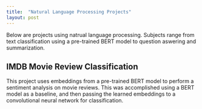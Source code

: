 ```yaml
---
title:  "Natural Language Processing Projects"
layout: post
---
```

Below are projects using natrual language processing. Subjects range from text classification using a pre-trained BERT model to question aswering and summarization. 

## IMDB Movie Review Classification

This project uses embeddings from a pre-trained BERT model to perform a sentiment analysis on movie reviews. This was accomplished using a BERT model as a baseline, and then passing the learned embeddings to a convolutional neural network for classification. 

